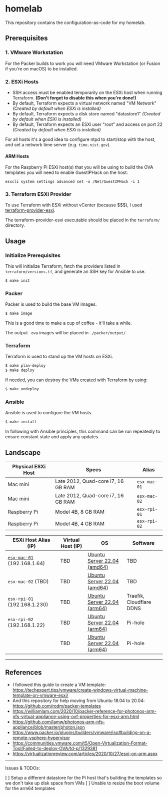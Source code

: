 # homelab

This repository contains the configuration-as-code for my homelab.

## Prerequisites

### 1. VMware Workstation

For the Packer builds to work you will need VMware Workstation (or Fusion if you're on macOS) to be installed.

### 2. ESXi Hosts

* SSH access must be enabled temporarily on the ESXi host when running Terraform. **(Don't forget to disable this when you're done!)**
* By default, Terraform expects a virtual network named "VM Network" *(Created by default when ESXi is installed)*
* By default, Terraform expects a disk store named "datastore1" *(Created by default when ESXi is installed)*
* By default, Terraform expects an ESXi user "root" and access on port 22 *(Created by default when ESXi is installed)*

For all hosts it's a good idea to configure ntpd to start/stop with the host, and set a network time server (e.g. `time.nist.gov`).

#### ARM Hosts

For the Raspberry Pi ESXi host(s) that you will be using to build the OVA templates you will need to enable GuestIPHack on the host:

```
esxcli system settings advanced set -o /Net/GuestIPHack -i 1
```

### 3. Terraform ESXi Provider

To use Terraform with ESXi without vCenter (because $$$), I used [terraform-provider-esxi](https://github.com/josenk/terraform-provider-esxi).

The terraform-provider-esxi executable should be placed in the `terraform/` directory.

## Usage

### Initialize Prerequisites

This will initialize Terraform, fetch the providers listed in `terraform/versions.tf`, and generate an SSH key for Ansible to use.

```bash
$ make init
```

### Packer

Packer is used to build the base VM images.

```bash
$ make image
```

This is a good time to make a cup of coffee - it'll take a while.

The output `.ova` images will be placed in `./packer/output/`.

### Terraform

Terraform is used to stand up the VM hosts on ESXi.

```bash
$ make plan-deploy
$ make deploy
```

If needed, you can destroy the VMs created with Terraform by using:

```bash
$ make undeploy
```

### Ansible

Ansible is used to configure the VM hosts.

```bash
$ make install
```

In following with Ansible principles, this command can be run repeatedly to ensure constant state and apply any updates.

## Landscape

| Physical ESXi Host | Specs | Alias |
| ------------------ | ----- | ----- |
| Mac mini | Late 2012, Quad-core i7, 16 GB RAM | `esx-mac-01` |
| Mac mini | Late 2012, Quad-core i7, 16 GB RAM | `esx-mac-02` |
| Raspberry Pi | Model 4B, 8 GB RAM | `esx-rpi-01` |
| Raspberry Pi | Model 4B, 4 GB RAM | `esx-rpi-02` |



| ESXi Host Alias (IP) | Virtual Host (IP) | OS | Software |
| ----------------------- | ----------------- | -- | -------- |
| [`esx-mac-01`](./terraform/esxi01/) (192.168.1.64) | TBD | [Ubuntu Server 22.04 (amd64)](./packer/ubuntu-22.04-server-amd64/) | TBD |
| `esx-mac-02` (TBD) | TBD | [Ubuntu Server 22.04 (amd64)](./packer/ubuntu-22.04-server-amd64/) | TBD |
| `esx-rpi-01` (192.168.1.230) | TBD | [Ubuntu Server 22.04 (arm64)](./packer/ubuntu-22.04-server-arm64/) | Traefik, Cloudflare DDNS |
| `esx-rpi-02` (192.168.1.22) | TBD | [Ubuntu Server 22.04 (arm64)](./packer/ubuntu-22.04-server-arm64/) | Pi-hole |
|  | TBD | [Ubuntu Server 22.04 (arm64)](./packer/ubuntu-22.04-server-arm64/) | Pi-hole |

----

## References

- I followed this guide to create a VM template: https://techexpert.tips/vmware/create-windows-virtual-machine-template-on-vmware-esxi/
- And this repository for help moving from Ubuntu 18.04 to 20.04: https://github.com/rodm/packer-templates
- https://williamlam.com/2020/10/packer-reference-for-photonos-arm-nfs-virtual-appliance-using-ovf-properties-for-esxi-arm.html
- https://github.com/lamw/photonos-arm-nfs-appliance/blob/master/photon.json
- https://www.packer.io/plugins/builders/vmware/iso#building-on-a-remote-vsphere-hypervisor
- https://communities.vmware.com/t5/Open-Virtualization-Format-Tool/Failed-to-deploy-OVA/td-p/1329381
- https://virtualizationreview.com/articles/2020/10/27/esxi-on-arm.aspx

----

Issues & TODOs:

[ ] Setup a different datastore for the Pi host that's building the templates so we don't take up disk space from VMs
[ ] Unable to resize the boot volume for the arm64 templates